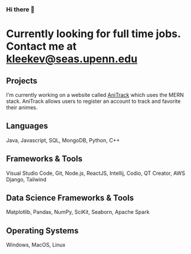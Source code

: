 ### Hi there 👋
# Currently looking for full time jobs. Contact me at kleekev@seas.upenn.edu
## Projects
I'm currently working on a website called [AniTrack](https://github.com/kleekev/anime-site/tree/main) which uses the MERN stack. AniTrack allows users to register an account to track and favorite their animes.
## Languages
Java, Javascript, SQL, MongoDB, Python, C++
## Frameworks & Tools
Visual Studio Code, Git, Node.js, ReactJS, Intellij, Codio, QT Creator, AWS Django, Tailwind
## Data Science Frameworks & Tools
Matplotlib, Pandas, NumPy, SciKit, Seaborn, Apache Spark
## Operating Systems
Windows, MacOS, Linux
<!--
**kleekev/kleekev** is a ✨ _special_ ✨ repository because its `README.md` (this file) appears on your GitHub profile.

Here are some ideas to get you started:

- 🔭 I’m currently working on ...
- 🌱 I’m currently learning ...
- 👯 I’m looking to collaborate on ...
- 🤔 I’m looking for help with ...
- 💬 Ask me about ...
- 📫 How to reach me: ...
- 😄 Pronouns: ...
- ⚡ Fun fact: ...
-->
